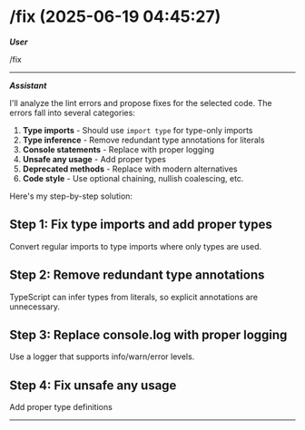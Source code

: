 <!-- Generated by SpecStory -->

# /fix  (2025-06-19 04:45:27)

_**User**_

/fix 

---

_**Assistant**_

I'll analyze the lint errors and propose fixes for the selected code. The errors fall into several categories:

1. **Type imports** - Should use `import type` for type-only imports
2. **Type inference** - Remove redundant type annotations for literals
3. **Console statements** - Replace with proper logging
4. **Unsafe any usage** - Add proper types
5. **Deprecated methods** - Replace with modern alternatives
6. **Code style** - Use optional chaining, nullish coalescing, etc.

Here's my step-by-step solution:

## Step 1: Fix type imports and add proper types
Convert regular imports to type imports where only types are used.

## Step 2: Remove redundant type annotations
TypeScript can infer types from literals, so explicit annotations are unnecessary.

## Step 3: Replace console.log with proper logging
Use a logger that supports info/warn/error levels.

## Step 4: Fix unsafe any usage
Add proper type definitions

---

